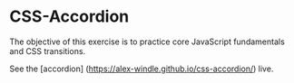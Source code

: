 # CSS-Accordion

The objective of this exercise is to practice core JavaScript fundamentals and CSS transitions.

See the [accordion] (https://alex-windle.github.io/css-accordion/) live.
